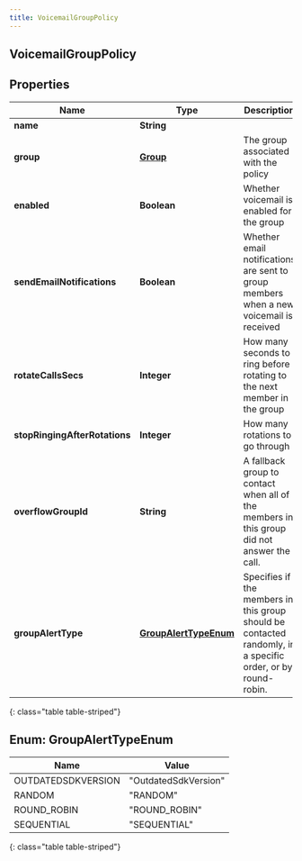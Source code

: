 ```yaml
---
title: VoicemailGroupPolicy
---
```

## VoicemailGroupPolicy


## Properties

| Name | Type | Description | Notes |
| ------------ | ------------- | ------------- | ------------- |
| **name** | **String** |  |  [optional] |
| **group** | [**Group**](Group.html) | The group associated with the policy |  [optional] |
| **enabled** | **Boolean** | Whether voicemail is enabled for the group |  [optional] |
| **sendEmailNotifications** | **Boolean** | Whether email notifications are sent to group members when a new voicemail is received |  [optional] |
| **rotateCallsSecs** | **Integer** | How many seconds to ring before rotating to the next member in the group |  [optional] |
| **stopRingingAfterRotations** | **Integer** | How many rotations to go through |  [optional] |
| **overflowGroupId** | **String** |  A fallback group to contact when all of the members in this group did not answer the call. |  [optional] |
| **groupAlertType** | [**GroupAlertTypeEnum**](#GroupAlertTypeEnum) | Specifies if the members in this group should be contacted randomly, in a specific order, or by round-robin. |  [optional] |
{: class="table table-striped"}


<a name="GroupAlertTypeEnum"></a>

## Enum: GroupAlertTypeEnum

| Name | Value |
| ---- | ----- |
| OUTDATEDSDKVERSION | &quot;OutdatedSdkVersion&quot; |
| RANDOM | &quot;RANDOM&quot; |
| ROUND_ROBIN | &quot;ROUND_ROBIN&quot; |
| SEQUENTIAL | &quot;SEQUENTIAL&quot; |
{: class="table table-striped"}


